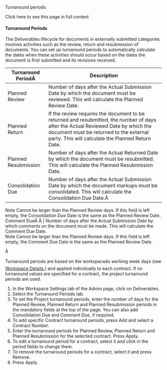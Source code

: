 Turnaround periods

Click here to see this page in full context

####  Turnaround Periods

The Deliverables lifecycle for documents in externally submitted categories
involves activities such as the review, return and resubmission of documents.
You can set up turnaround periods to automatically calculate the dates when
these activities should occur based on the dates the document is first
submitted and its revisions received.

Turnaround PeriodÂ  |  Description   
---|---  
Planned Review  |  Number of days after the Actual Submission Date by which the document must be reviewed. This will calculate the Planned Review Date.   
Planned Return  |  If the review requires the document to be returned and resubmitted, the number of days after the Actual Reviewed Date by which the document must be returned to the external party. This will calculate the Planned Return Date.   
Planned Resubmission  |  Number of days after the Actual Returned Date by which the document must be resubmitted. This will calculate the Planned Resubmission Date.   
Consolidation Due  |  Number of days after the Actual Submission Date by which the document markups must be consolidated. This will calculate the Consolidation Due Date.Â   
Note  Cannot be larger than the Planned Review days. If this field is left
empty, the Consolidation Due Date is the same as the Planned Review Date.  
Comment DueÂ Â  |  Number of days after the Actual Submission Date by which comments on the document must be made. This will calculate the Comment Due Date.   
Note  Cannot be larger than the Planned Review days. If this field is left
empty, the Comment Due Date is the same as the Planned Review Date.  
  
Â

Turnaround periods are based on the workspaceâs working week days (see [
Workspace Details ](Workspace_Deta.htm#h) ) and applied individually to each
contract. If no turnaround values are specified for a contract, the project
turnaround periods are used.

  1. In the Workspace Settings tab of the Admin page, click on Deliverables. 
  2. Select the Turnaround Periods tab. 
  3. To set the Project turnaround periods, enter the number of days for the Planned Review, Planned Return and Planned Resubmission periods in the mandatory fields at the top of the page. You can also add Consolidation Due and Comment Due, if required. 
  4. To add specific Contract turnaround periods, press Add and select a Contract Number. 
  5. Enter the turnaround periods for Planned Review, Planned Return and Planned Resubmission for the selected contract. Press Apply. 
  6. To edit a turnaround period for a contract, select it and click in the period fields to change them. 
  7. To remove the turnaround periods for a contract, select it and press Remove. 
  8. Press Apply. 

